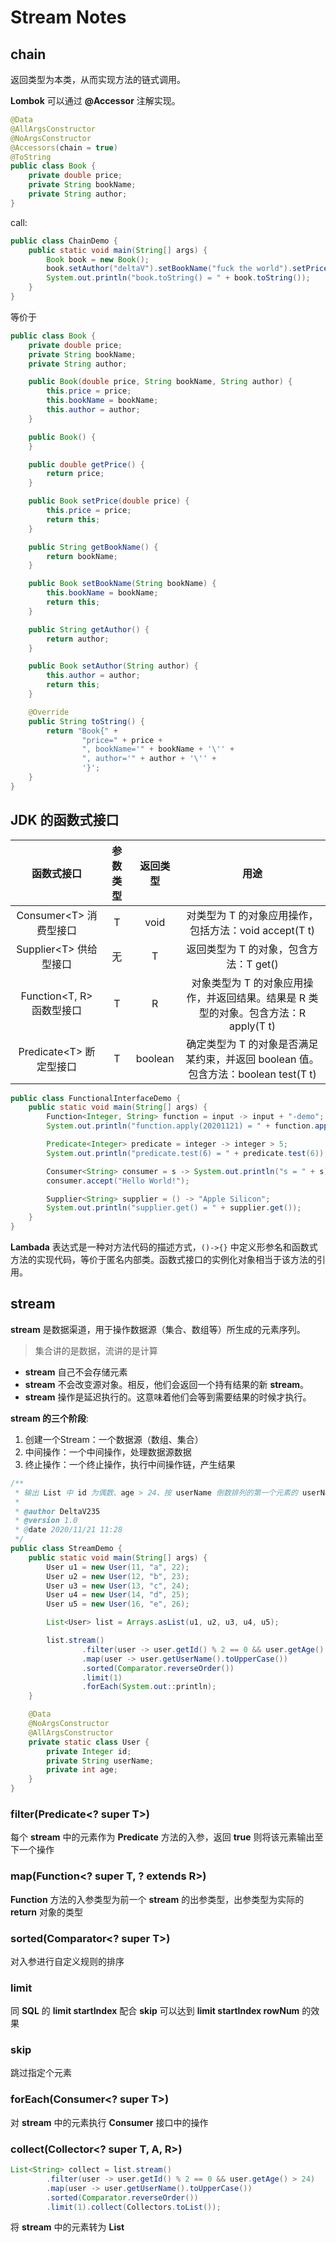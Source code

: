 # Stream Notes

## chain

返回类型为本类，从而实现方法的链式调用。

**Lombok** 可以通过 **@Accessor** 注解实现。

```java
@Data
@AllArgsConstructor
@NoArgsConstructor
@Accessors(chain = true)
@ToString
public class Book {
    private double price;
    private String bookName;
    private String author;
}
```

call:

```java
public class ChainDemo {
    public static void main(String[] args) {
        Book book = new Book();
        book.setAuthor("deltaV").setBookName("fuck the world").setPrice(998);
        System.out.println("book.toString() = " + book.toString());
    }
}
```

等价于

```java
public class Book {
    private double price;
    private String bookName;
    private String author;

    public Book(double price, String bookName, String author) {
        this.price = price;
        this.bookName = bookName;
        this.author = author;
    }

    public Book() {
    }

    public double getPrice() {
        return price;
    }

    public Book setPrice(double price) {
        this.price = price;
        return this;
    }

    public String getBookName() {
        return bookName;
    }

    public Book setBookName(String bookName) {
        this.bookName = bookName;
        return this;
    }

    public String getAuthor() {
        return author;
    }

    public Book setAuthor(String author) {
        this.author = author;
        return this;
    }

    @Override
    public String toString() {
        return "Book{" +
                "price=" + price +
                ", bookName='" + bookName + '\'' +
                ", author='" + author + '\'' +
                '}';
    }
}
```

## JDK 的函数式接口

|         函数式接口         | 参数类型 | 返回类型 |                             用途                             |
| :------------------------: | :------: | :------: | :----------------------------------------------------------: |
|  Consumer\<T> 消费型接口   |    T     |   void   |    对类型为 T 的对象应用操作，包括方法：void accept(T t)     |
|  Supplier\<T> 供给型接口   |    无    |    T     |            返回类型为 T 的对象，包含方法：T get()            |
| Function\<T, R> 函数型接口 |    T     |    R     | 对象类型为 T 的对象应用操作，并返回结果。结果是 R 类型的对象。包含方法：R apply(T t) |
|  Predicate\<T> 断定型接口  |    T     | boolean  | 确定类型为 T 的对象是否满足某约束，并返回 boolean 值。包含方法：boolean test(T t) |

```java
public class FunctionalInterfaceDemo {
    public static void main(String[] args) {
        Function<Integer, String> function = input -> input + "-demo";
        System.out.println("function.apply(20201121) = " + function.apply(20201121));

        Predicate<Integer> predicate = integer -> integer > 5;
        System.out.println("predicate.test(6) = " + predicate.test(6));

        Consumer<String> consumer = s -> System.out.println("s = " + s);
        consumer.accept("Hello World!");

        Supplier<String> supplier = () -> "Apple Silicon";
        System.out.println("supplier.get() = " + supplier.get());
    }
}
```

**Lambada** 表达式是一种对方法代码的描述方式，`()->{}` 中定义形参名和函数式方法的实现代码，等价于匿名内部类。函数式接口的实例化对象相当于该方法的引用。

## stream

**stream** 是数据渠道，用于操作数据源（集合、数组等）所生成的元素序列。
> 集合讲的是数据，流讲的是计算

- **stream** 自己不会存储元素
- **stream** 不会改变源对象。相反，他们会返回一个持有结果的新 **stream**。
- **stream** 操作是延迟执行的。这意味着他们会等到需要结果的时候才执行。

**stream 的三个阶段**:

1. 创建一个Stream：一个数据源（数组、集合）
2. 中间操作：一个中间操作，处理数据源数据
3. 终止操作：一个终止操作，执行中间操作链，产生结果

```java
/**
 * 输出 List 中 id 为偶数、age > 24、按 userName 倒数排列的第一个元素的 userName 大写
 *
 * @author DeltaV235
 * @version 1.0
 * @date 2020/11/21 11:28
 */
public class StreamDemo {
    public static void main(String[] args) {
        User u1 = new User(11, "a", 22);
        User u2 = new User(12, "b", 23);
        User u3 = new User(13, "c", 24);
        User u4 = new User(14, "d", 25);
        User u5 = new User(16, "e", 26);

        List<User> list = Arrays.asList(u1, u2, u3, u4, u5);

        list.stream()
                .filter(user -> user.getId() % 2 == 0 && user.getAge() > 24)
                .map(user -> user.getUserName().toUpperCase())
                .sorted(Comparator.reverseOrder())
                .limit(1)
                .forEach(System.out::println);
    }

    @Data
    @NoArgsConstructor
    @AllArgsConstructor
    private static class User {
        private Integer id;
        private String userName;
        private int age;
    }
}
```

### filter(Predicate<? super T>)

每个 **stream** 中的元素作为 **Predicate** 方法的入参，返回 **true** 则将该元素输出至下一个操作

### map(Function<? super T, ? extends R>)

**Function** 方法的入参类型为前一个 **stream** 的出参类型，出参类型为实际的 **return** 对象的类型

### sorted(Comparator<? super T>)

对入参进行自定义规则的排序

### limit

同 **SQL** 的 **limit startIndex** 配合 **skip** 可以达到 **limit startIndex rowNum** 的效果

### skip

跳过指定个元素

### forEach(Consumer<? super T>)

对 **stream** 中的元素执行 **Consumer** 接口中的操作

### collect(Collector<? super T, A, R>)

```java
List<String> collect = list.stream()
        .filter(user -> user.getId() % 2 == 0 && user.getAge() > 24)
        .map(user -> user.getUserName().toUpperCase())
        .sorted(Comparator.reverseOrder())
        .limit(1).collect(Collectors.toList());
```

将 **stream** 中的元素转为 **List**
